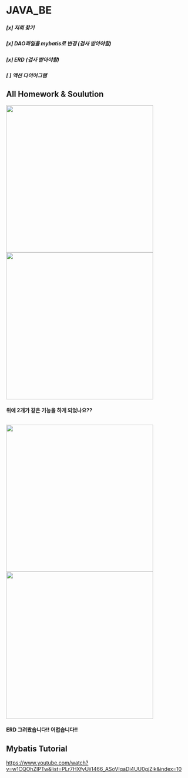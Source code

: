 # JAVA_BE

##### [x] 지뢰 찾기 
##### [x] DAO파일을 mybatis로 변경 (검사 받아야함)
##### [x] ERD (검사 받아야함)
##### [ ] 액션 다이어그램

## All Homework & Soulution

<div>
<img src = "https://user-images.githubusercontent.com/45477679/64110298-b6724a80-cdbc-11e9-93ae-04208e265c13.png" width = "400" />
<img src = "https://user-images.githubusercontent.com/45477679/64110300-b83c0e00-cdbc-11e9-93e6-85cbad9daf8f.png" width = "400" />
</div>

#### 위에 2개가 같은 기능을 하게 되었나요??
##

<div>
 <img src = "https://user-images.githubusercontent.com/45477679/64401314-5674f000-d0ab-11e9-9f77-128cb32e4b35.png" width = "400" />
<img src = "https://user-images.githubusercontent.com/45477679/64401318-58d74a00-d0ab-11e9-977f-9d109441f53d.png" width = "400" />
</div>

#### ERD 그려봤습니다!! 어렵습니다!!


## Mybatis Tutorial

https://www.youtube.com/watch?v=w1CQOhZIPTw&list=PLr7HXfyUii1466_ASoVIqaDj4UU0gjZik&index=10


